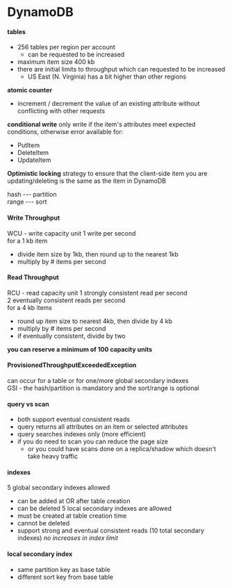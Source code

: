 # DynamoDB

#### tables
* 256 tables per region per account
  * can be requested to be increased
* maximum item size 400 kb
* there are initial limits to throughput which can requested to be increased
  * US East (N. Virginia) has a bit higher than other regions

**atomic counter**
* increment / decrement the value of an existing attribute without conflicting with other requests

**conditional write**
only write if the item's attributes meet expected conditions, otherwise error
available for:
* PutItem
* DeleteItem
* UpdateItem

**Optimistic locking**
strategy to ensure that the client-side item you are updating/deleting is the same as the item in DynamoDB

hash --- partition  
range --- sort

#### Write Throughput
WCU - write capacity unit
1 write per second  
for a 1 kb item

* divide item size by 1kb, then round up to the nearest 1kb
* multiply by # items per second

#### Read Throughput
RCU - read capacity unit
1 strongly consistent read per second  
2 eventually consistent reads per second  
for a 4 kb items  

* round up item size to nearest 4kb, then divide by 4 kb
* multiply by # items per second
* if eventually consistent, divide by two

**you can reserve a minimum of 100 capacity units**

#### ProvisionedThroughputExceededException
can occur for a table or for one/more global secondary indexes  
GSI - the hash/partition is mandatory and the sort/range is optional  

#### query vs scan
* both support eventual consistent reads
* query returns all attributes on an item or selected attributes  
* query searches indexes only (more efficient)  
* if you do need to scan you can reduce the page size
  * or you could have scans done on a replica/shadow which doesn't take heavy traffic

#### indexes
5 global secondary indexes allowed
- can be added at OR after table creation
- can be deleted
5 local secondary indexes are allowed
- must be created at table creation time
- cannot be deleted
- support strong and eventual consistent reads
(10 total secondary indexes)
*no increases in index limit*


#### local secondary index
- same partition key as base table  
- different sort key from base table  
